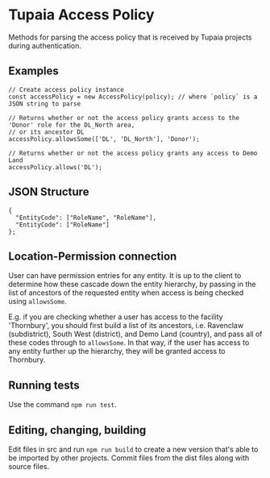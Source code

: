 # Tupaia Access Policy

Methods for parsing the access policy that is received by Tupaia projects during authentication.

## Examples

```
// Create access policy instance
const accessPolicy = new AccessPolicy(policy); // where `policy` is a JSON string to parse

// Returns whether or not the access policy grants access to the 'Donor' role for the DL_North area,
// or its ancestor DL
accessPolicy.allowsSome(['DL', 'DL_North'], 'Donor');

// Returns whether or not the access policy grants any access to Demo Land
accessPolicy.allows('DL');
```

## JSON Structure

```
{
  "EntityCode": ["RoleName", "RoleName"],
  "EntityCode": ["RoleName"]
};
```

## Location-Permission connection

User can have permission entries for any entity. It is up to the client to determine how these cascade
down the entity hierarchy, by passing in the list of ancestors of the requested entity when access is
being checked using `allowsSome`.

E.g. if you are checking whether a user has access to the facility 'Thornbury', you should first
build a list of its ancestors, i.e. Ravenclaw (subdistrict), South West (district), and Demo Land
(country), and pass all of these codes through to `allowsSome`. In that way, if the user has access
to any entity further up the hierarchy, they will be granted access to Thornbury.

## Running tests

Use the command `npm run test`.

## Editing, changing, building

Edit files in src and run `npm run build` to create a new version that's able to be imported by other
projects. Commit files from the dist files along with source files.
